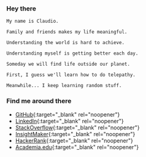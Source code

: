 ### Hey there

    My name is Claudio.

    Family and friends makes my life meaningful.

    Understanding the world is hard to achieve.

    Understanding myself is getting better each day.

    Someday we will find life outside our planet.

    First, I guess we'll learn how to do telepathy.

    Meanwhile... I keep learning random stuff.


### Find me around there
* [GitHub](https://github.com/ClaudioSiervi){:target="_blank" rel="noopener"}
* [LinkedIn](https://www.linkedin.com/in/claudio-siervi){:target="_blank" rel="noopener"}
* [StackOverflow](https://stackoverflow.com/users/11281707/claudius){:target="_blank" rel="noopener"}
* [InsightMaker](https://insightmaker.com/user/1CfYze7s2QUt33nM7bGjQY){:target="_blank" rel="noopener"}
* [HackerRank](https://www.hackerrank.com/Claudio_Siervi){:target="_blank" rel="noopener"}
* [Academia.edu](https://independent.academia.edu/ClaudioSiervi){:target="_blank" rel="noopener"}
